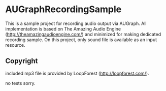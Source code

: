 # AUGraphRecordingSample

This is a sample project for recording audio output via AUGraph.
All implementation is based on The Amazing Audio Engine (http://theamazingaudioengine.com/) and minimized for making dedicated recording sample.
On this project, only sound file is available as an input resource.

## Copyright
included mp3 file is provided by LoopForest (http://loopforest.com/).


no tests sorry.
